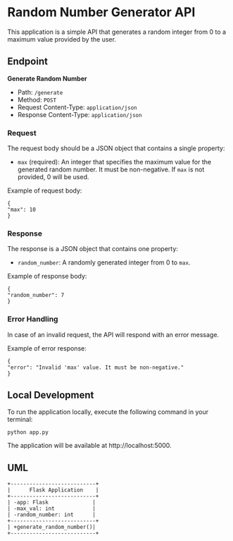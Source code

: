 # Random Number Generator API

This application is a simple API that generates a random integer from 0 to a maximum value provided by the user.

## Endpoint

**Generate Random Number**

- Path: `/generate`
- Method: `POST`
- Request Content-Type: `application/json`
- Response Content-Type: `application/json`

### Request

The request body should be a JSON object that contains a single property:
- `max` (required): An integer that specifies the maximum value for the generated random number. It must be non-negative. If `max` is not provided, 0 will be used.

Example of request body:
```
{
"max": 10
}
```
### Response

The response is a JSON object that contains one property:
- `random_number`: A randomly generated integer from 0 to `max`.

Example of response body:
```
{
"random_number": 7
}
```

### Error Handling

In case of an invalid request, the API will respond with an error message.

Example of error response:
```
{
"error": "Invalid 'max' value. It must be non-negative."
}
```

## Local Development

To run the application locally, execute the following command in your terminal:
```
python app.py
```
The application will be available at http://localhost:5000.

## UML

```
+---------------------------+
|      Flask Application    |
+---------------------------+
| -app: Flask              |
| -max_val: int            |
| -random_number: int      |
+---------------------------+
| +generate_random_number()|
+---------------------------+
```
